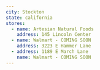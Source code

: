 ```yaml
---
city: Stockton
state: california
stores:
  - name: Artesian Natural Foods
    address: 145 Lincoln Center
  - name: Walmart - COMING SOON
    address: 3223 E Hammer Lane
  - address: 1189 E March Lane
    name: Walmart - COMING SOON
---
```

